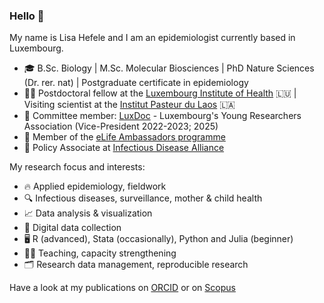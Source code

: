 ### Hello 👋

My name is Lisa Hefele and I am an epidemiologist currently based in Luxembourg. 

 -  🎓 B.Sc. Biology | M.Sc. Molecular Biosciences | PhD Nature Sciences (Dr. rer. nat) | Postgraduate certificate in epidemiology
 -  👩‍🔬 Postdoctoral fellow at the [Luxembourg Institute of Health](https://www.lih.lu/en/) 🇱🇺  | Visiting scientist at the [Institut Pasteur du Laos](https://www.pasteur.la/) 🇱🇦
 -  💙 Committee member: [LuxDoc](https://luxdoc.uni.lu/) - Luxembourg's Young Researchers Association (Vice-President 2022-2023; 2025)
 -  🤝 Member of the [eLife Ambassadors programme](https://elifesciences.org/)
 -  📄 Policy Associate at [Infectious Disease Alliance](https://www.id-alliance.org/)

My research focus and interests:

 -  🔥 Applied epidemiology, fieldwork
 -  🔍 Infectious diseases, surveillance, mother & child health
 -  📈 Data analysis & visualization
 -  📶 Digital data collection
 -  🖥️ R (advanced), Stata (occasionally), Python and Julia (beginner)
 -  👩‍🏫 Teaching, capacity strengthening
 -  🗂️ Research data management, reproducible research

Have a look at my publications on [ORCID](https://orcid.org/0000-0001-5449-9503) or on [Scopus](https://www.scopus.com/authid/detail.uri?authorId=57184259200)
